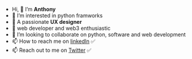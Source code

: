 -  Hi, 👋 I’m **Anthony**
- 👀 I’m interested in python framworks
- 🌱 A passionate **UX designer**
-  🌱 web developer and web3 enthusiastic 
- 💞️ I’m looking to collaborate on python, software and web development
- 📫 How to reach me on [linkedIn](https://www.linkedin.com/in/byansi-anthony-7a027222a) ✅
- 📫 Reach out to me on [Twitter](https://twitter.com/byansi_anthony) ✅

<!---
AnthonyByansi/AnthonyByansi is a ✨ special ✨ repository because its `README.md` (this file) appears on your GitHub profile.
You can click the Preview link to take a look at your changes.
--->
